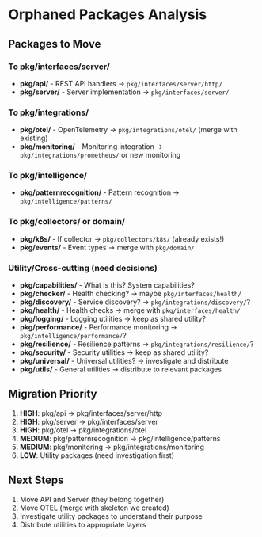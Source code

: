 # Orphaned Packages Analysis

## Packages to Move

### To pkg/interfaces/server/
- **pkg/api/** - REST API handlers → `pkg/interfaces/server/http/`
- **pkg/server/** - Server implementation → `pkg/interfaces/server/`

### To pkg/integrations/
- **pkg/otel/** - OpenTelemetry → `pkg/integrations/otel/` (merge with existing)
- **pkg/monitoring/** - Monitoring integration → `pkg/integrations/prometheus/` or new monitoring

### To pkg/intelligence/
- **pkg/patternrecognition/** - Pattern recognition → `pkg/intelligence/patterns/`

### To pkg/collectors/ or domain/
- **pkg/k8s/** - If collector → `pkg/collectors/k8s/` (already exists!)
- **pkg/events/** - Event types → merge with `pkg/domain/`

### Utility/Cross-cutting (need decisions)
- **pkg/capabilities/** - What is this? System capabilities?
- **pkg/checker/** - Health checking? → maybe `pkg/interfaces/health/`
- **pkg/discovery/** - Service discovery? → `pkg/integrations/discovery/`?
- **pkg/health/** - Health checks → merge with `pkg/interfaces/health/`
- **pkg/logging/** - Logging utilities → keep as shared utility?
- **pkg/performance/** - Performance monitoring → `pkg/intelligence/performance/`?
- **pkg/resilience/** - Resilience patterns → `pkg/integrations/resilience/`?
- **pkg/security/** - Security utilities → keep as shared utility?
- **pkg/universal/** - Universal utilities? → investigate and distribute
- **pkg/utils/** - General utilities → distribute to relevant packages

## Migration Priority

1. **HIGH**: pkg/api → pkg/interfaces/server/http
2. **HIGH**: pkg/server → pkg/interfaces/server
3. **HIGH**: pkg/otel → pkg/integrations/otel
4. **MEDIUM**: pkg/patternrecognition → pkg/intelligence/patterns
5. **MEDIUM**: pkg/monitoring → pkg/integrations/monitoring
6. **LOW**: Utility packages (need investigation first)

## Next Steps

1. Move API and Server (they belong together)
2. Move OTEL (merge with skeleton we created)
3. Investigate utility packages to understand their purpose
4. Distribute utilities to appropriate layers